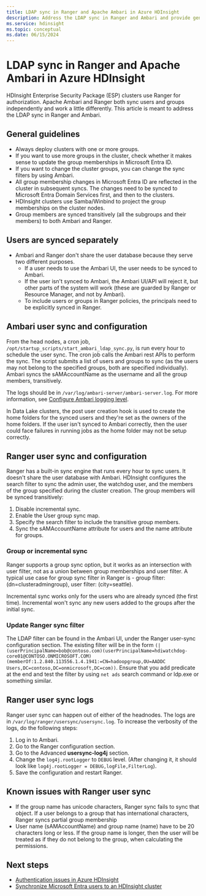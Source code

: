 ```yaml
---
title: LDAP sync in Ranger and Apache Ambari in Azure HDInsight
description: Address the LDAP sync in Ranger and Ambari and provide general guidelines.
ms.service: hdinsight
ms.topic: conceptual
ms.date: 06/15/2024
---
```


# LDAP sync in Ranger and Apache Ambari in Azure HDInsight

HDInsight Enterprise Security Package (ESP) clusters use Ranger for authorization. Apache Ambari and Ranger both sync users and groups independently and work a little differently. This article is meant to address the LDAP sync in Ranger and Ambari.

## General guidelines

* Always deploy clusters with one or more groups.
* If you want to use more groups in the cluster, check whether it makes sense to update the group memberships in Microsoft Entra ID.
* If you want to change the cluster groups, you can change the sync filters by using Ambari.
* All group membership changes in Microsoft Entra ID are reflected in the cluster in subsequent syncs. The changes need to be synced to Microsoft Entra Domain Services first, and then to the clusters.
* HDInsight clusters use Samba/Winbind to project the group memberships on the cluster nodes.
* Group members are synced transitively (all the subgroups and their members) to both Ambari and Ranger. 

## Users are synced separately

 * Ambari and Ranger don't share the user database because they serve two different purposes. 
   * If a user needs to use the Ambari UI, the user needs to be synced to Ambari. 
   * If the user isn't synced to Ambari, the Ambari UI/API will reject it, but other parts of the system will work (these are guarded by Ranger or Resource Manager, and not by Ambari).
   * To include users or groups in Ranger policies, the principals need to be explicitly synced in Ranger.

## Ambari user sync and configuration

From the head nodes, a cron job, `/opt/startup_scripts/start_ambari_ldap_sync.py`, is run every hour to schedule the user sync. The cron job calls the Ambari rest APIs to perform the sync. The script submits a list of users and groups to sync (as the users may not belong to the specified groups, both are specified individually). Ambari syncs the sAMAccountName as the username and all the group members, transitively.

The logs should be in `/var/log/ambari-server/ambari-server.log`. For more information, see [Configure Ambari logging level](https://docs.cloudera.com/HDPDocuments/Ambari-latest/administering-ambari/content/amb_configure_ambari_logging_level.html).

In Data Lake clusters, the post user creation hook is used to create the home folders for the synced users and they're set as the owners of the home folders. If the user isn't synced to Ambari correctly, then the user could face failures in running jobs as the home folder may not be setup correctly.

## Ranger user sync and configuration

Ranger has a built-in sync engine that runs every hour to sync users. It doesn't share the user database with Ambari. HDInsight configures the search filter to sync the admin user, the watchdog user, and the members of the group specified during the cluster creation. The group members will be synced transitively:

1. Disable incremental sync.
1. Enable the User group sync map.
1. Specify the search filter to include the transitive group members.
1. Sync the sAMAccountName attribute for users and the name attribute for groups.

### Group or incremental sync

Ranger supports a group sync option, but it works as an intersection with user filter, not as a union between group memberships and user filter. A typical use case for group sync filter in Ranger is - group filter: (dn=clusteradmingroup), user filter: (city=seattle).

Incremental sync works only for the users who are already synced (the first time). Incremental won't sync any new users added to the groups after the initial sync.

### Update Ranger sync filter

The LDAP filter can be found in the Ambari UI, under the Ranger user-sync configuration section. The existing filter will be in the form `(|(userPrincipalName=bob@contoso.com)(userPrincipalName=hdiwatchdog-core01@CONTOSO.ONMICROSOFT.COM)(memberOf:1.2.840.113556.1.4.1941:=CN=hadoopgroup,OU=AADDC Users,DC=contoso,DC=onmicrosoft,DC=com))`. Ensure that you add predicate at the end and test the filter by using `net ads` search command or ldp.exe or something similar.

## Ranger user sync logs

Ranger user sync can happen out of either of the headnodes. The logs are in `/var/log/ranger/usersync/usersync.log`. To increase the verbosity of the logs, do the following steps:

1. Log in to Ambari.
1. Go to the Ranger configuration section.
1. Go to the Advanced **usersync-log4j** section.
1. Change the `log4j.rootLogger` to `DEBUG` level. (After changing it, it should look like `log4j.rootLogger = DEBUG,logFile,FilterLog`).
1. Save the configuration and restart Ranger.

## Known issues with Ranger user sync
* If the group name has unicode characters, Ranger sync fails to sync that object. If a user belongs to a group that has international characters, Ranger syncs partial group membership
* User name (sAMAccountName) and group name (name) have to be 20 characters long or less. If the group name is longer, then the user will be treated as if they do not belong to the group, when calculating the permissions.

## Next steps

* [Authentication issues in Azure HDInsight](./domain-joined-authentication-issues.md)
* [Synchronize Microsoft Entra users to an HDInsight cluster](../hdinsight-sync-aad-users-to-cluster.md)
